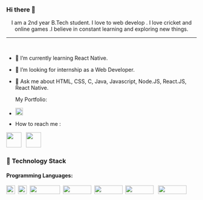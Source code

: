  ### Hi there 👋







 

<p align = "center">I am a 2nd year B.Tech student. I love to web develop . I love cricket and online games .I believe in constant learning and exploring new things.  </p>
 
----
<br>

- 🌱 I’m currently learning React Native.
- 👯 I’m looking for internship as a Web Developer.
- 💬 Ask me about HTML, CSS, C, Java, Javascript, Node.JS, React.JS, React Native.

    My Portfolio:
- <a href="https://vishalgupta8982.github.io/portfolio/"><img src="https://logos-download.com/wp-content/uploads/2021/01/Portfolio_Plus_Banking_Software_Logo-700x156.png" height="20px"></a>
-    How to reach me :

<a href="https://www.linkedin.com/in/vishal-gupta-b027b422a"><img src="https://play-lh.googleusercontent.com/kMofEFLjobZy_bCuaiDogzBcUT-dz3BBbOrIEjJ-hqOabjK8ieuevGe6wlTD15QzOqw" height="40px"></a>&nbsp;&nbsp; <a href="mailto:vishalgupta0403@gmail.com"><img src="https://thumbs.dreamstime.com/b/gmail-logo-google-product-icon-logotype-editorial-vector-illustration-vinnitsa-ukraine-october-199405574.jpg" height="40px"></a>
<br>

 
 

### 🔭 **Technology Stack**

#### **Programming Languages**:

  
 <img height=23 src="https://img.shields.io/badge/css3-%231572B6.svg?style=for-the-badge&logo=css3&logoColor=white">&nbsp;&nbsp;<img height=23 src="https://img.shields.io/badge/html5-%23E34F26.svg?style=for-the-badge&logo=html5&logoColor=white">&nbsp;&nbsp;<img height=23 width=80 src="https://repository-images.githubusercontent.com/161459736/524e6f00-8313-11e9-9c74-51546bca55a3">&nbsp;&nbsp;<img height=23 width=75 src="https://www.vectorlogo.zone/logos/java/java-ar21.png">&nbsp;&nbsp;<img height=23 width=75 src="https://res.cloudinary.com/practicaldev/image/fetch/s--iGOEVbEh--/c_imagga_scale,f_auto,fl_progressive,h_420,q_auto,w_1000/https://thepracticaldev.s3.amazonaws.com/i/hjvfqo21fc6u4zqo5ph0.jpg">&nbsp;&nbsp;<img height=23 width=75 src="https://www.vectorlogo.zone/logos/reactjs/reactjs-ar21.png">
 &nbsp;&nbsp;<img height=23 width=75 src=" https://quantizd.com/wp-content/uploads/2018/05/React-Native-Reddit.png">

 
 

